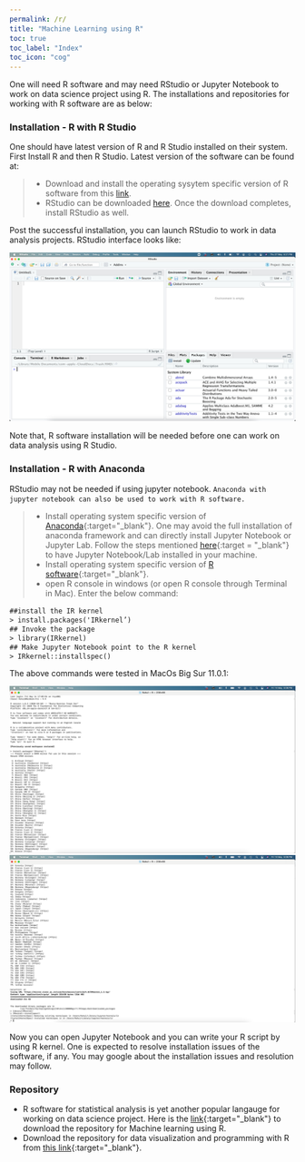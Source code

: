 ```yaml
---
permalink: /r/
title: "Machine Learning using R"
toc: true
toc_label: "Index"
toc_icon: "cog"
---
```

One will need R software and may need RStudio or Jupyter Notebook to work on data science project using R. The installations and repositories for working with R software are as below:

### Installation - R with R Studio
One should have latest version of R and R Studio installed on their system. First Install R and then R Studio. Latest version of the software can be found at: 

  > *  Download and install the operating sysytem specific version of R software from this [link](https://cran.r-project.org/).
  > *  RStudio can be downloaded [here](https://www.rstudio.com/products/rstudio/download). Once the download completes, install RStudio as well.

Post the successful installation, you can launch RStudio to work in data analysis projects. RStudio interface looks like:
 
![image](/assets/images/RStudio.png)

Note that, R software installation will be needed before one can work on data analysis using R Studio.

### Installation - R with Anaconda 
RStudio may not be needed if using jupyter notebook. `Anaconda with jupyter notebook can also be used to work with R software.` 

> * Install operating system specific version of [Anaconda](https://www.anaconda.com/products/individual){:target="_blank"}. One may avoid the full installation of anaconda framework and can directly install Jupyter Notebook or Jupyter Lab. Follow the steps mentioned [here](https://jupyter.org/install){:target = "_blank"} to have Jupyter Notebook/Lab installed in your machine.
> * Install operating system specific version of [R software](https://cran.r-project.org/){:target="_blank"}.
> * open R console in windows (or open R console through Terminal in Mac). Enter the below command:

    ##install the IR kernel
    > install.packages('IRkernel’) 
    ## Invoke the package
    > library(IRkernel)
    ## Make Jupyter Notebook point to the R kernel
    > IRkernel::installspec() 
    
 The above commands were tested in MacOs Big Sur 11.0.1:
 
![image](/assets/images/JupyterR1.png)
![image](/assets/images/JupyterR2.png)

Now you can open Jupyter Notebook and you can write your R script by using R kernel. One is expected to resolve installation issues of the software, if any. You may google about the installation issues and resolution may follow.

### Repository
* R software for statistical analysis is yet another popular langauge for working on data science project. Here is the  [link](https://github.com/rahul235/ML_using_R/archive/refs/tags/v1.0.zip){:target="_blank"} to download the repository for Machine learning using R.
* Download the repository for data visualization and programming with R from [this link](https://github.com/rahul235/R_Programming/archive/refs/tags/v1.0.zip){:target="_blank"}.
